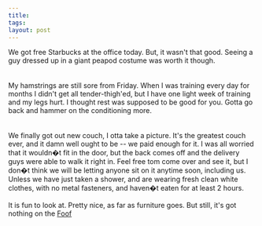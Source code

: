 ```yaml
---
title: 
tags: 
layout: post
---
```

We got free Starbucks at the office today.  But, it wasn't that good.  Seeing a guy dressed up in a giant peapod costume was worth it though.  <br /><br />My hamstrings are still sore from Friday.  When I was training every day for months I didn't get all tender-thigh'ed, but I have one light week of training and my legs hurt.  I thought rest was supposed to be good for you.  Gotta go back and hammer on the conditioning more.  <br /><br />We finally got out new couch, I otta take a picture.  It's the greatest couch ever, and it damn well ought to be -- we paid enough for it.  I was all worried that it wouldn�t fit in the door, but the back comes off and the delivery guys were able to walk it right in.  Feel free tom come over and see it, but I don�t think we will be letting anyone sit on it anytime soon, including us.  Unless we have just taken a shower, and are wearing fresh clean white clothes, with no metal fasteners, and haven�t eaten for at least 2 hours. <br /><br />It is fun to look at.  Pretty nice, as far as furniture goes. But still, it's got nothing on the <a href="http://www.foofchair.com">Foof</a>
